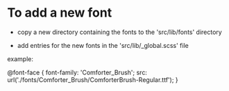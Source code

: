 # To add a new font

- copy a new directory containing the fonts to the 'src/lib/fonts' directory

- add  entries for the new fonts in the 'src/lib/_global.scss' file

example:

@font-face {
  font-family: 'Comforter_Brush';
  src: url('./fonts/Comforter_Brush/ComforterBrush-Regular.ttf');
}
